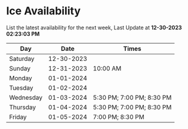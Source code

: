 # Ice Availability

List the latest availability for the next week, Last Update at **12-30-2023 02:23:03 PM**

| Day         | Date        | Times       |
| ----------- | ----------- | ----------- |
|Saturday|12-30-2023||
|Sunday|12-31-2023|10:00 AM|
|Monday|01-01-2024||
|Tuesday|01-02-2024||
|Wednesday|01-03-2024|5:30 PM; 7:00 PM; 8:30 PM|
|Thursday|01-04-2024|5:30 PM; 7:00 PM; 8:30 PM|
|Friday|01-05-2024|7:00 PM; 8:30 PM|
